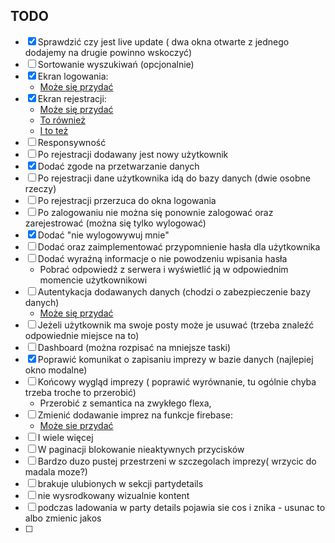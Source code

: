 ## TODO

- [x] Sprawdzić czy jest live update ( dwa okna otwarte z jednego dodajemy na drugie powinno wskoczyć)
- [ ] Sortowanie wyszukiwań (opcjonalnie)
- [x] Ekran logowania: 
    - [Może się przydać](https://github.com/infoshareacademy/jfdd13-materialy-react/commit/ce2d231d66eb8b3138c534080137fae978a1fbc0)
- [x] Ekran rejestracji: 
    - [Może się przydać](https://github.com/infoshareacademy/jfdd13-materialy-react/commit/cd1f6c2d04a2f3236003f0642366073b872afb0b)
    - [To również](https://github.com/infoshareacademy/jfdd13-materialy-react/commit/b6bd196f8e7823acceff9936eda94ec5bbab3200)
    - [I to też](https://github.com/infoshareacademy/jfdd13-materialy-react/commit/b41ff1d9a7e6f1a8a1eeab1a3866ebb0fdbd7a95)
- [ ] Responsywność
- [ ] Po rejestracji dodawany jest nowy użytkownik
- [x] Dodać zgode na przetwarzanie danych
- [ ] Po rejestracji dane użytkownika idą do bazy danych (dwie osobne rzeczy)
- [ ] Po rejestracji przerzuca do okna logowania
- [ ] Po zalogowaniu nie można się ponownie zalogować oraz zarejestrować (można się tylko wylogować)
- [x] Dodać "nie wylogowywuj mnie"
- [ ] Dodać oraz zaimplementować przypomnienie hasła dla użytkownika
- [ ] Dodać wyraźną informacje o nie powodzeniu wpisania hasła
    - Pobrać odpowiedź z serwera i wyświetlić ją w odpowiednim momencie użytkownikowi
- [ ] Autentykacja dodawanych danych (chodzi o zabezpieczenie bazy danych)
    - [Może się przydać](https://create-react-app.dev/docs/adding-custom-environment-variables/#docsNav)
- [ ] Jeżeli użytkownik ma swoje posty może je usuwać (trzeba znaleźć odpowiednie miejsce na to)
- [ ] Dashboard (można rozpisać na mniejsze taski)
- [x] Poprawić komunikat o zapisaniu imprezy w bazie danych (najlepiej okno modalne)
- [ ] Końcowy wygląd imprezy ( poprawić wyrównanie, tu ogólnie chyba trzeba troche to przerobić)
    - Przerobić z semantica na zwykłego flexa,
- [ ] Zmienić dodawanie imprez na funkcje firebase:
    - [Może sie przydać](https://github.com/infoshareacademy/jfdd13-materialy-react/commit/da6c0d8429ea824ff54f1c87430979146eaef131)
- [ ] I wiele więcej
- [ ] W paginacji blokowanie nieaktywnych przycisków
- [ ] Bardzo duzo pustej przestrzeni w szczegolach imprezy( wrzycic do madala moze?)
- [ ] brakuje ulubionych w sekcji partydetails
- [ ] nie wysrodkowany wizualnie kontent
- [ ] podczas ladowania w party details pojawia sie cos i znika - usunac to albo zmienic jakos
- [ ] 